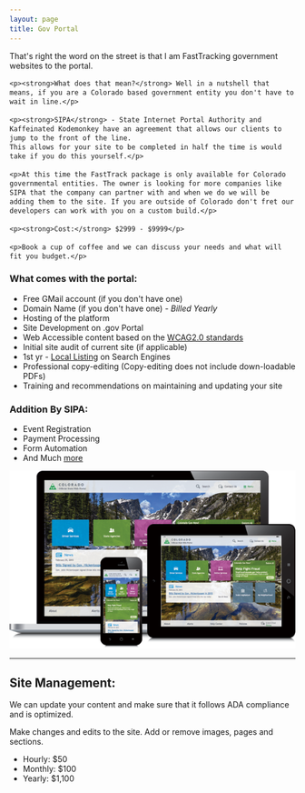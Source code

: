 ```yaml
---
layout: page
title: Gov Portal
---
```

<div class="row">
  <div class="col-sm-12">
    <p>That's right the word on the street is that I am FastTracking government websites to the portal.</p>

    <p><strong>What does that mean?</strong> Well in a nutshell that means, if you are a Colorado based government entity you don't have to wait in line.</p>

    <p><strong>SIPA</strong> - State Internet Portal Authority and Kaffeinated Kodemonkey have an agreement that allows our clients to jump to the front of the line.
    This allows for your site to be completed in half the time is would take if you do this yourself.</p>

    <p>At this time the FastTrack package is only available for Colorado governmental entities. The owner is looking for more companies like SIPA that the company can partner with and when we do we will be adding them to the site. If you are outside of Colorado don't fret our developers can work with you on a custom build.</p>

    <p><strong>Cost:</strong> $2999 - $9999</p>

    <p>Book a cup of coffee and we can discuss your needs and what will fit you budget.</p>
  </div>

</div>

<div class="row">
  <div class="col-sm-6">
    <h3>What comes with the portal:</h3>
    <ul>
      <li>Free GMail account (if you don't have one)
      <li>Domain Name (if you don't have one) - <em>Billed Yearly</em></li>
      <li>Hosting of the platform</li>
      <li>Site Development on .gov Portal</li>
      <li>Web Accessible content based on the <a href="https://www.w3.org/TR/WCAG20/" target="blank" title="WCAG2.0">WCAG2.0 standards</a></li>
      <li>Initial site audit of current site (if applicable)</li>
      <li>1st yr - <a href="{{baseurl}}/local_seo" title="Local Listing">Local Listing</a> on Search Engines</li>
      <li>Professional copy-editing (Copy-editing does not include down-loadable PDFs)</li>      
      <li>Training and recommendations on maintaining and updating your site</li>
    </ul>
  </div>
  <div class="col-sm-3">
    <h3>Addition By SIPA:</h3>
    <ul>
      <li>Event Registration</li>
      <li>Payment Processing</li>
      <li>Form Automation</li>
      <li>And Much <a href="https://www.colorado.gov/pacific/sipa/sipa-services" target="blank">more</a></li>
    </ul>
  </div>
  <div class="col-sm-3">
      <img src="img/portfolio/CoGov-responsiveScreens-transparent.png" class="img-responsive" alt="Gov Portal">
  </div>
</div>

<hr/>

<h2>Site Management:</h2>
<p>We can update your content and make sure that it follows ADA compliance and is optimized.</p>
<p>Make changes and edits to the site. Add or remove images, pages and sections.</p>
<ul>
  <li>Hourly:  $50</li>
  <li>Monthly: $100</li>
  <li>Yearly:  $1,100</li>
</ul>

&nbsp;

